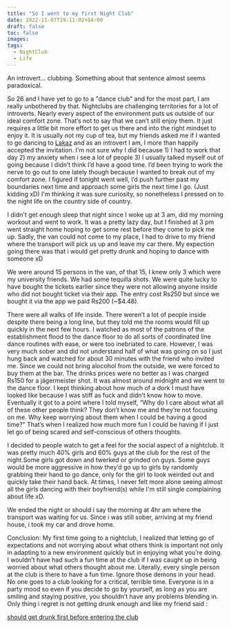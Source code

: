 ```yaml
---
title: "So I went to my first Night Club"
date: 2022-11-07T19:11:02+04:00
draft: false
toc: false
images:
tags:
  - NightClub
  - Life
---
```



An introvert… clubbing. Something about that sentence almost seems paradoxical.

So 26 and I have yet to go to a "dance club" and for the most part, I am really unbothered by that. Nightclubs are challenging territories for a lot of introverts. Nearly every aspect of the environment puts us outside of our ideal comfort zone. That’s not to say that we can’t still enjoy them. It just requires a little bit more effort to get us there and into the right mindset to enjoy it. It is usually not my cup of tea, but my friends asked me if I wanted to go dancing to [Lakaz](https://lakaz.mu/) and as an introvert I am, I more than happily accepted the invitation. I'm not sure why I did because 1) I had to work that day 2) my anxiety when i see a lot of people 3) I usually talked myself out of going because I didn’t think I’d have a good time. I’d been trying to work the nerve to go out to one lately though because I wanted to break out of my comfort zone. I figured if tonight went well, I’d push further past my boundaries next time and approach some girls the next time I go. (Just kidding xD) I'm thinking it was sure curiosity, so nonetheless I pressed on to the night life on the country side of country.

I didn't get enough sleep that night since I woke up at 3 am, did my morning workout and went to work. It was a pretty lazy day, but I finished at 3 pm went straight home hoping to get some rest before they come to pick me up. Sadly, the van could not come to my place, I had to drive to my friend where the transport will pick us up and leave my car there. My expection going there was that i would get pretty drunk and hoping to dance with someone xD

We were around 15 persons in the van, of that 15, I knew only 3 which were my university friends. We had some tequilla shots. We were quite lucky to have bought the tickets earlier since they were not allowing anyone inside who did not bought ticket via their app. The entry cost Rs250 but since we bought it via the app we paid Rs200 (~$4.48). 

There were all walks of life inside. There weren’t a lot of people inside despite there being a long line, but they told me the rooms would fill up quickly in the next few hours. I watched as most of the patrons of the establishment flood to the dance floor to do all sorts of coordinated line dance routines with ease, or were too inebriated to care. However, I was very much sober and did not understand half of what was going on so I just hung back and watched for about 30 minutes with the friend who invited me. Since we could not bring alocohol from the outside, we were forced to buy them at the bar. The drinks prices were no better as I was charged Rs150 for a jägermeister shot. It was almost around midnight and we went to the dance floor. I kept thinking about how much of a dork I must have looked like because I was stiff as fuck and didn’t know how to move. Eventually it got to a point where I told myself, “Why do I care about what all of these other people think? They don’t know me and they’re not focusing on me. Why keep worrying about them when I could be having a good time?” That’s when I realized how much more fun I could be having if I just let go of being scared and self-conscious of others thoughts.

I decided to people watch to get a feel for the social aspect of a nightclub. It was pretty much 40% girls and 60% guys at the club for the rest of the night.Some girls got down and twerked or grinded on guys. Some guys would be more aggressive in how they’d go up to girls by randomly grabbing their hand to go dance, only for the girl to look weirded out and quickly take their hand back. At times, I never felt more alone seeing almost all the girls dancing with their boyfriend(s) while I'm still single complaining about life xD.

We ended the night or should i say the morning at 4hr am where the transport was waiting for us. Since i was still sober, arriving at my friend house, i took my car and drove home.

Conclusion: My first time going to a nightclub, I realized that letting go of expectations and not worrying about what others think is important not only in adapting to a new environment quickly but in enjoying what you’re doing. I wouldn’t have had such a fun time at the club if I was caught up in being worried about what others thought about me. Literally, every single person at the club is there to have a fun time. Ignore those demons in your head. No one goes to a club looking for a critical, terrible time. Everyone is in a party mood so even if you decide to go by yourself, as long as you are smiling and staying positive, you shouldn’t have any problems blending in. Only thing i regret is not getting drunk enough and like my friend said :

[should get drunk first before entering the club](https://twitter.com/EdogawaZain/status/1589457945620025346?ref_src=twsrc%5Etfw)


